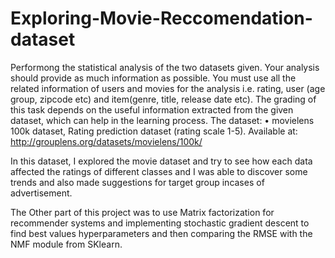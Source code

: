 # Exploring-Movie-Reccomendation-dataset
Performong the statistical analysis of the two datasets given. Your analysis should provide as much information as possible. You must use all the related information of users and movies for the analysis i.e. rating, user (age group, zipcode etc) and item(genre, title, release date etc). The grading of this task depends on the useful information extracted from the given dataset, which can help in the learning process. The dataset:
• movielens 100k dataset, Rating prediction dataset (rating scale 1-5). Available at: http://grouplens.org/datasets/movielens/100k/

In this dataset, I explored the movie dataset and try to see how each data affected the ratings of different classes and I was able to discover some trends and also made suggestions for target group incases of advertisement.

The Other part of this project was to use Matrix factorization for recommender systems and implementing stochastic gradient descent to find best values hyperparameters and then comparing the RMSE with the NMF module from SKlearn.
